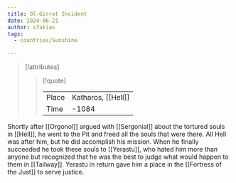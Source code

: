 ```yaml
---
title: Ol-Girrot Incident
date: 2024-06-21
author: sfakias
tags:
  - countries/Sunshine

---
```

> [!attributes]
> 
> > [!quote]
> >
> > | | |
> > | --- | --- |
> > | Place | Katharos, [[Hell]] |
> > | Time | -1084 |

Shortly after [[Orgonol]] argued with [[Sergonial]] about the tortured souls in [[Hell]], he went to the Pit and freed all the souls that were there. All Hell was after him, but he did accomplish his mission. When he finally succeeded he took these souls to [[Yerastu]], who hated him more than anyone but recognized that he was the best to judge what would happen to them in [[Tailway]]. Yerastu in return gave him a place in the [[Fortress of the Just]] to serve justice.